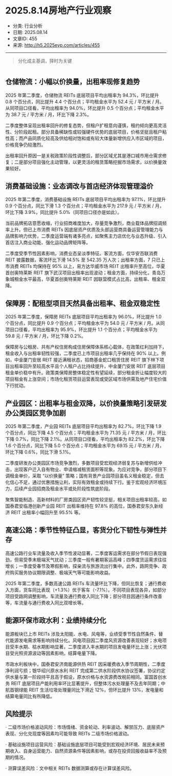 # 2025.8.14房地产行业观察

- 分类: 行业分析
- 日期: 2025.08.14
- 文章ID: 455
- 来源: http://h5.2025eyp.com/articles/455

---

> 分化成主基调，择时为关键

# 

## **仓储物流：小幅以价换量，出租率现修复趋势**

2025 年第二季度，仓储物流 REITs 底层项目平均出租率为 94.3%，环比提升 0.8 个百分点，同比提升 4.4 个百分点；平均租金水平为 52.4 元 / 平方米 / 月。从同项目口径看，平均出租率为 94.0%，环比提升 0.5 个百分点；平均租金水平为 38.7 元 / 平方米 / 月，环比下降 2.3%。

二季度整体呈现出租率回升的修复态势，但租户扩租意向谨慎，租约倾向更高灵活性、分阶段起租。部分具备稀缺性或较强硬件优势的底层项目，价格坚挺且租户粘性高；而产品同质化较高及供给相对饱和或有较大体量新增供应入市区域的项目，价格竞争仍较激烈。

出租率回升原因一是关税政策阶段性调整后，部分区域尤其是港口城市用仓需求修复；二是部分项目强化主动管理，以更灵活的租赁策略挖掘市场需求，以价换量效果较好。

## **消费基础设施：业态调改与首店经济体现管理溢价**

2025 年第二季度，消费基础设施 REITs 底层项目平均出租率为 97.1%，环比提升 0.9 个百分点，同比下滑 1.3 个百分点；平均租金水平为 217.9 元 / 平方米 / 月，环比下降 3.9%，同比提升 5.0%（同项目口径亦是如此）。

当前品牌拓店意愿收缩，行业招商难度加大，存量竞争激烈，商业载体品牌招调频率上升。但已上市消费 REITs 因底层资产优质及头部运营商具备运营管理能力与品牌影响力优势，二季度运营端有诸多亮点，如聚焦主力店优化与业态升级、引入首店注入商业动能、强化运动品牌矩阵等。

二季度受季节性因素影响，消费业态呈淡季特征。客流方面，仅华安百联消费 REIT 披露数据，客流环比下滑 14.5% 至 542.35 万人次；出租率方面，7 只已上市消费 REITs 均保持在 95% 以上，易方达华威市场 REIT 出租率升至高位，华夏首创奥特莱斯 REIT 旗下武汉项目出租率出现波动；租金方面，持续分化，青岛万象城租金水平最高，华夏首创奥特莱斯 REIT 因联营模式占比高，出租率、租金双降。

## **保障房：配租型项目天然具备出租率、租金双稳定性**

2025 年第二季度，保障房 REITs 底层项目平均出租率为 96.0%，环比提升 1.0 个百分点，同比提升 0.9 个百分点；平均租金水平为 54.0 元 / 平方米 / 月。从同项目口径看，平均出租率为 95.9%，环比提升 1.1 个百分点；平均租金水平为 59.8 元 / 平方米 / 月，环比下降 0.2%。

保障房与公租房、共有产权住房构成住房保障体系核心载体，在政策红利加持下，租金收入与出租率韧性较强，二季度已上市项目出租率几乎保持在 90% 以上。例如，中金厦门安居 REIT 接近满租状态，招商基金蛇口租赁住房 REIT 旗下林下项目出租率回升至较高水平且个人租户占比持续提升，中金厦门安居 REIT 底层项目租金单价稳中有升。政策类保障房整体稳定性有望延续，部分租金折让幅度较大的项目租金有上涨空间；市场化租赁项目运营表现或受区域市场供需及地产住宅价值下行扰动。

## **产业园区：出租率与租金双降，以价换量策略引发研发办公类园区竞争加剧**

2025 年第二季度，产业园 REITs 底层项目平均出租率为 82.7%，环比下降 1.9 个百分点，同比下降 4.5 个百分点；平均租金水平为 71.35 元 / 平方米 / 月，环比下降 0.7%，同比下降 2.1%。从同项目口径看，平均出租率为 82.2%，环比下降 1.6 个百分点，同比下降 5.0 个百分点；平均租金水平为 69.15 元 / 平方米 / 月，环比下降 0.6%，同比下滑 5.1%。

二季度研发办公类园区市场竞争激烈，多数项目受宏观经济弱复苏与新增供给冲击，出现客户迁入自有物业、申请缩减租赁面积等现象。为应对竞争，部分项目下调租金单价，采取 “以价换量” 策略；国有背景产业园项目虽名义租金稳定，但去化信心不足，通过优惠措施让利，实际有效租金或持续下行。鉴于宏观经济环境压力，后续产业园招商及租金水平或处阶段性筑底阶段。

聚焦智能制造、高新材料的厂房类园区资产韧性较坚挺，相关项目出租率较高，如国泰君安临港创新产业园 REIT 出租率维持在 97.8% 的高位，国泰君安东久新经济 REIT 出租率小幅回升至 95.5% 等。

## **高速公路：季节性特征凸显，客货分化下韧性与弹性并存**

高速公路行业车流量及收入季节性波动显著，二季度客运需求在部分节假日表现强劲，但易受季末极端天气扰动；三季度一般有暑期客运高峰；四季度货运需求往往增长；一季度受春节及寒假影响，探亲流与旅游流出行集中。此外，路网竞争、政府购买服务协议期限调整、极端天气等可能影响收益。

2025 年第二季度，多数高速公路 REITs 车流量环比下降，但同比恢复；通行费收入方面，货车同比表现（+1.3%）优于客车（-7.1%）。不同项目表现各异，如部分项目受路网调整影响，车流量及通行费收入同比下降；部分项目因通行条件改善等，车流量与通行费收入同比双增长等。

## **能源环保市政水利：业绩持续分化**

能源板块已上市 REITs 涉及太阳能、水电、风电等，业绩受季节性自然条件、替代能源发电需求等影响持续分化。风电项目因二季度风资源改善表现较好；水电项目受丰水期、枯水期影响显著，二季度进入丰水期的项目发电量环比上涨；光伏项目受光照资源波动等因素影响，结算电量下降。

市政水利板块中，国泰君安济南能源供热 REIT 因采暖费收入季节周期性，二季度净利润亏损；银华绍兴原水水利 REIT 完成第二供水阶段供水协议签署，协议约定供水量与第一阶段持平且高于假设，原水价格与水资源费改税前相同。富国首创水务 REIT 底层项目产能利用率环比显著提升，但整体污水处理量不及去年同期；中航首钢绿能 REIT 生活垃圾处理量同比下滑近 12%，但环比提升 13%，发电量和结算电量同比有所降低。

## **风险提示**

· 二级市场价格波动风险：市场情绪、资金轮动、利率波动、解禁压力、底层资产表现、分化兑现度等因素均可能导致 REITs 二级市场价格波动。

· 基础设施项目运营风险：基础设施底层项目可能受到宏观经济环境、居民未来预期收入、自身运营能力、自然资源条件等因素影响，或存在投资回报收益率不及预期的情况。

· 测算误差风险：文中相关 REITs 数据测算或存在计算误差风险。
